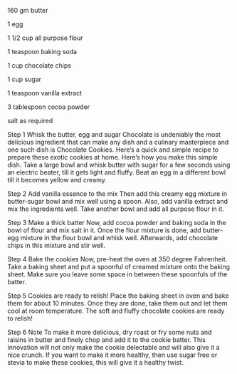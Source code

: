 160 gm butter

1 egg

1 1/2 cup all purpose flour

1 teaspoon baking soda

1 cup chocolate chips

1 cup sugar

1 teaspoon vanilla extract

3 tablespoon cocoa powder

salt as required

Step 1 Whisk the butter, egg and sugar
Chocolate is undeniably the most delicious ingredient that can make any dish and a culinary masterpiece and one such dish is Chocolate Cookies. Here’s a quick and simple recipe to prepare these exotic cookies at home. Here’s how you make this simple dish. Take a large bowl and whisk butter with sugar for a few seconds using an electric beater, till it gets light and fluffy. Beat an egg in a different bowl till it becomes yellow and creamy.

Step 2 Add vanilla essence to the mix
Then add this creamy egg mixture in butter-sugar bowl and mix well using a spoon. Also, add vanilla extract and mix the ingredients well. Take another bowl and add all purpose flour in it.

Step 3 Make a thick batter
Now, add cocoa powder and baking soda in the bowl of flour and mix salt in it. Once the flour mixture is done, add butter-egg mixture in the flour bowl and whisk well. Afterwards, add chocolate chips in this mixture and stir well.

Step 4 Bake the cookies
Now, pre-heat the oven at 350 degree Fahrenheit. Take a baking sheet and put a spoonful of creamed mixture onto the baking sheet. Make sure you leave some space in between these spoonfuls of the batter.

Step 5 Cookies are ready to relish!
Place the baking sheet in oven and bake them for about 10 minutes. Once they are done, take them out and let them cool at room temperature. The soft and fluffy chocolate cookies are ready to relish!

Step 6 Note
To make it more delicious, dry roast or fry some nuts and raisins in butter and finely chop and add it to the cookie batter. This innovation will not only make the cookie delectable and will also give it a nice crunch. If you want to make it more healthy, then use sugar free or stevia to make these cookies, this will give it a healthy twist.
